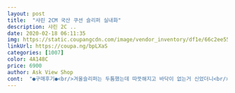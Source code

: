 ```yaml
---
layout: post 
title:  "샤린 2CM 국산 쿠션 슬리퍼 실내화" 
description: 샤린 2C ..
date: 2020-02-18 06:11:35 
img: https://static.coupangcdn.com/image/vendor_inventory/df1e/66c2ee55ef9866e32c81629b86e33792a4655717ff4cee0cef8743b7c415.jpg 
linkUrl: https://coupa.ng/bpLXaS 
categories: [1007] 
color: 4A148C 
price: 6900 
author: Ask View Shop 
cont:  "●구매후기●<br/>겨울슬리퍼는 두툼했는데 따뜻해지고 바닥이 없는거 신었더니<br/>굳은 살이 심해서 맨발로 다니기엔 아파서 구매햇었어요<br/>그래서 재주문햇습니다<br/>너무 불편하더라구요ㅠ 굽이 높다고 할 수는 없지만 바닥없는<br/>다만 포장상태가... <br/>외부회색비닐에만 싸여져 있고<br/>동물들이 귀욤귀욤하네요 ㅋㅋㅋ<br/>디자인도 전 이게 제일 맘에 들더라고요 ㅎ<br/>디자인이 전 커플로는 별로라서 두개 다른거 신긴 했지만 신랑도 이거오자마자 이것만 신네요 ㅋㅋ 그 커플 실매화는 손님용으로 두어야 할거같아요 ㅎ<br/>모양잡아주는 종이나 투명비닐에라도 넣어주셧으면 좋앗을 거 같아요<br/>신발 보통 240 신는데 크지도 작지도 않게 잘 맞아요.<br/><br/>신발이 들어 잇엇어요.<br/>.<br/>훗 신발찌부되어잇어서 속상햇어요ㅠㅠ<br/>신어보니 바닥 걷는 소리도 덜하고 쿠션도 말랑해서 좋더라구요<br/>신혼이예요~ 코로나땜에 결혼식에 위약금에 돈이 많이 깨져서 슬리퍼 살때 이거랑 다른 하나( 두켤레에 만원짜리 커플)고민하다가 그 배송비가 뭐라고 만원짜리 사서 신었는데 뒤에가 계속 끌리더라고요 시끄럽더라고요 신경쓰이고 그래서 이게 계속 눈에 밟혔어요 후기가 왜이리 좋은가 하고 장바구니에 계속 담아두다가 결국 질러봤는데 신세계입니다 ㅎ<br/>실내화보다는 훨씬 나아요~ 집에서 왜 실내화를 신나 했더니<br/>역시나 신발은 넘 편하고 좋앗어요<br/>원래 후기 안남기는 사람인데 아 이건 다른거라우고민하시는분 사라고 꼭 남기고 싶어서 귀찮음 물리치고 씁니다!<br/>이거 사요~ ㅋㅋ 후회안할거예요^^<br/>이거는 좋앗어요!<br/>전에 시켯던 것보다 사이즈가 살짝 큰감이 잇긴 햇어요<br/>제품은 진짜 좋아요<br/>폭신하고 끄는 소리안나고 발도 편하고 벗기가 싫어요<br/>한번 신고보니 중독이에요 맨발로 못다니겠어요 ㅋㅋㅋ<br/>" 
---
```


